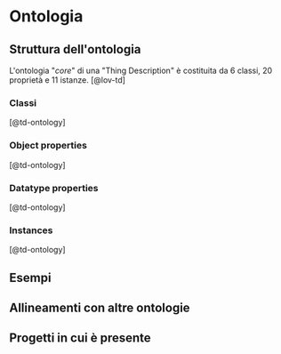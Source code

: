 # Ontologia

## Struttura dell'ontologia

L'ontologia "_core_" di una "Thing Description" è costituita da 6 classi, 20 proprietà e 11 istanze. [@lov-td]

### Classi

[@td-ontology]

### Object properties

[@td-ontology]

### Datatype properties

[@td-ontology]

### Instances

[@td-ontology]

## Esempi

## Allineamenti con altre ontologie

## Progetti in cui è presente